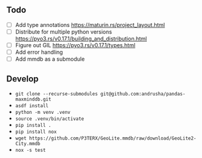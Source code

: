 ## Todo
- [ ] Add type annotations https://maturin.rs/project_layout.html
- [ ] Distribute for multiple python versions https://pyo3.rs/v0.17.1/building_and_distribution.html
- [ ] Figure out GIL https://pyo3.rs/v0.17.1/types.html
- [ ] Add error handling
- [ ] Add mmdb as a submodule

## Develop

- `git clone --recurse-submodules git@github.com:andrusha/pandas-maxminddb.git`
- `asdf install`
- `python -m venv .venv`
- `source .venv/bin/activate`
- `pip install .`
- `pip install nox`
- `wget https://github.com/P3TERX/GeoLite.mmdb/raw/download/GeoLite2-City.mmdb`
- `nox -s test`